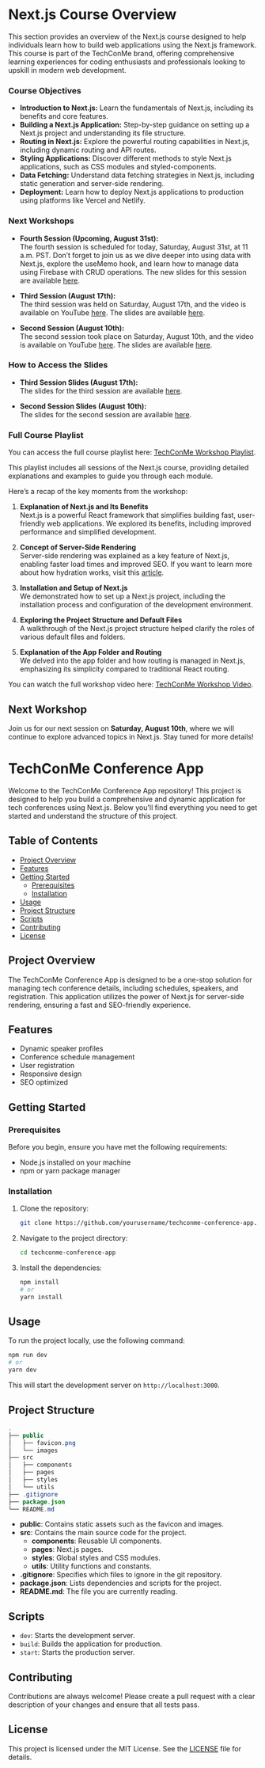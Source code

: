 # Next.js Course Overview

This section provides an overview of the Next.js course designed to help individuals learn how to build web applications using the Next.js framework. This course is part of the TechConMe brand, offering comprehensive learning experiences for coding enthusiasts and professionals looking to upskill in modern web development.

### Course Objectives

- **Introduction to Next.js:** Learn the fundamentals of Next.js, including its benefits and core features.
- **Building a Next.js Application:** Step-by-step guidance on setting up a Next.js project and understanding its file structure.
- **Routing in Next.js:** Explore the powerful routing capabilities in Next.js, including dynamic routing and API routes.
- **Styling Applications:** Discover different methods to style Next.js applications, such as CSS modules and styled-components.
- **Data Fetching:** Understand data fetching strategies in Next.js, including static generation and server-side rendering.
- **Deployment:** Learn how to deploy Next.js applications to production using platforms like Vercel and Netlify.

### Next Workshops

- **Fourth Session (Upcoming, August 31st):**  
  The fourth session is scheduled for today, Saturday, August 31st, at 11 a.m. PST. Don’t forget to join us as we dive deeper into using data with Next.js, explore the useMemo hook, and learn how to manage data using Firebase with CRUD operations. The new slides for this session are available [here](https://www.canva.com/design/DAGPcZdWzuo/Se9SF7j4SgFWjKfXpWeljQ/view?utm_content=DAGPcZdWzuo&utm_campaign=designshare&utm_medium=link&utm_source=editor).


- **Third Session (August 17th):**  
  The third session was held on Saturday, August 17th, and the video is available on YouTube [here](https://youtu.be/ihgin3Jvs88). The slides are available [here](https://www.canva.com/design/DAGOHxNeySc/P-jHy34W2Fz7UINxfNDiOg/view?utm_content=DAGOHxNeySc&utm_campaign=designshare&utm_medium=link&utm_source=editor).

- **Second Session (August 10th):**  
  The second session took place on Saturday, August 10th, and the video is available on YouTube [here](https://youtu.be/jFLXJEsLmRA). The slides are available [here](https://www.canva.com/design/DAGNY0eIef4/LftWamSnFsfUzTf4WN5q1g/view?utm_content=DAGNY0eIef4&utm_campaign=designshare&utm_medium=link&utm_source=editor).

### How to Access the Slides

- **Third Session Slides (August 17th):**  
  The slides for the third session are available [here](https://www.canva.com/design/DAGOHxNeySc/P-jHy34W2Fz7UINxfNDiOg/view?utm_content=DAGOHxNeySc&utm_campaign=designshare&utm_medium=link&utm_source=editor).

- **Second Session Slides (August 10th):**  
  The slides for the second session are available [here](https://www.canva.com/design/DAGNY0eIef4/LftWamSnFsfUzTf4WN5q1g/view?utm_content=DAGNY0eIef4&utm_campaign=designshare&utm_medium=link&utm_source=editor).

### Full Course Playlist

You can access the full course playlist here: [TechConMe Workshop Playlist](https://www.youtube.com/playlist?list=PLH72tRyNBul4xwHGPuduuoUuQ1b2qz1Bc). 

This playlist includes all sessions of the Next.js course, providing detailed explanations and examples to guide you through each module.

Here’s a recap of the key moments from the workshop:

1. **Explanation of Next.js and Its Benefits**  
   Next.js is a powerful React framework that simplifies building fast, user-friendly web applications. We explored its benefits, including improved performance and simplified development.

2. **Concept of Server-Side Rendering**  
   Server-side rendering was explained as a key feature of Next.js, enabling faster load times and improved SEO. If you want to learn more about how hydration works, visit this [article](https://nextjs.org/docs/app/building-your-application/rendering/server-side-rendering#hydration).

3. **Installation and Setup of Next.js**  
   We demonstrated how to set up a Next.js project, including the installation process and configuration of the development environment.

4. **Exploring the Project Structure and Default Files**  
   A walkthrough of the Next.js project structure helped clarify the roles of various default files and folders.

5. **Explanation of the App Folder and Routing**  
   We delved into the app folder and how routing is managed in Next.js, emphasizing its simplicity compared to traditional React routing.

You can watch the full workshop video here: [TechConMe Workshop Video](https://youtu.be/Oj1L3BuIJuw).

## Next Workshop

Join us for our next session on **Saturday, August 10th**, where we will continue to explore advanced topics in Next.js. Stay tuned for more details!


# TechConMe Conference App

Welcome to the TechConMe Conference App repository! This project is designed to help you build a comprehensive and dynamic application for tech conferences using Next.js. Below you'll find everything you need to get started and understand the structure of this project.

## Table of Contents

- [Project Overview](#project-overview)
- [Features](#features)
- [Getting Started](#getting-started)
  - [Prerequisites](#prerequisites)
  - [Installation](#installation)
- [Usage](#usage)
- [Project Structure](#project-structure)
- [Scripts](#scripts)
- [Contributing](#contributing)
- [License](#license)

## Project Overview

The TechConMe Conference App is designed to be a one-stop solution for managing tech conference details, including schedules, speakers, and registration. This application utilizes the power of Next.js for server-side rendering, ensuring a fast and SEO-friendly experience.

## Features

- Dynamic speaker profiles
- Conference schedule management
- User registration
- Responsive design
- SEO optimized

## Getting Started

### Prerequisites

Before you begin, ensure you have met the following requirements:
- Node.js installed on your machine
- npm or yarn package manager

### Installation

1. Clone the repository:
    ```bash
    git clone https://github.com/yourusername/techconme-conference-app.git
    ```
2. Navigate to the project directory:
    ```bash
    cd techconme-conference-app
    ```
3. Install the dependencies:
    ```bash
    npm install
    # or
    yarn install
    ```

## Usage

To run the project locally, use the following command:
```bash
npm run dev
# or
yarn dev
```

This will start the development server on `http://localhost:3000`.

## Project Structure

```java
.
├── public
│   ├── favicon.png
│   └── images
├── src
│   ├── components
│   ├── pages
│   ├── styles
│   └── utils
├── .gitignore
├── package.json
└── README.md
```
- **public**: Contains static assets such as the favicon and images.
- **src**: Contains the main source code for the project.
  - **components**: Reusable UI components.
  - **pages**: Next.js pages.
  - **styles**: Global styles and CSS modules.
  - **utils**: Utility functions and constants.
- **.gitignore**: Specifies which files to ignore in the git repository.
- **package.json**: Lists dependencies and scripts for the project.
- **README.md**: The file you are currently reading.

## Scripts

- `dev`: Starts the development server.
- `build`: Builds the application for production.
- `start`: Starts the production server.

## Contributing

Contributions are always welcome! Please create a pull request with a clear description of your changes and ensure that all tests pass.

## License

This project is licensed under the MIT License. See the [LICENSE](LICENSE) file for details.